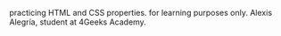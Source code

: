 practicing HTML and CSS properties. for learning purposes only. Alexis Alegría, student at 4Geeks Academy.